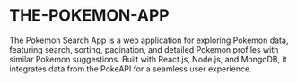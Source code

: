 # THE-POKEMON-APP
The Pokemon Search App is a web application for exploring Pokemon data, featuring search, sorting, pagination, and detailed Pokemon profiles with similar Pokemon suggestions. Built with React.js, Node.js, and MongoDB, it integrates data from the PokeAPI for a seamless user experience.
